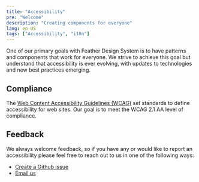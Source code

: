 ```yaml
---
title: "Accessibility"
pre: "Welcome"
description: "Creating components for everyone"
lang: en-US
tags: ["Accessibility", "i18n"]
---
```


One of our primary goals with Feather Design System is to have patterns and components that work for everyone. We strive to achieve this goal but understand that accessibility is ever evolving, with updates to technologies and new best practices emerging.

## Compliance

The [Web Content Accessibility Guidelines (WCAG)](https://www.w3.org/WAI/standards-guidelines/wcag/) set standards to define accessibility for web sites. Our goal is to meet the WCAG 2.1 AA level of compliance.

## Feedback

We always welcome feedback, so if you have any or would like to report an accessibility please feel free to reach out to us in one of the following ways:

- [Create a Github issue](https://github.com/feather-design-system/feather-design-system/issues/new)
- [Email us](mailto:uiteam@nanthealth.com)
